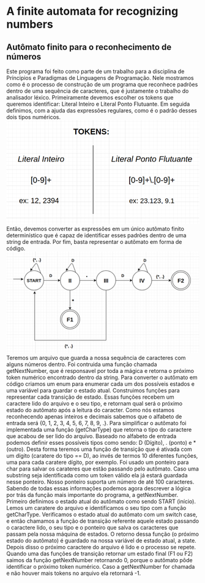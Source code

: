 # A finite automata for recognizing numbers

## Autômato finito para o reconhecimento de números

Este programa foi feito como parte de um trabalho para a disciplina de Príncipios e Paradigmas de Linguagens de Programação. Nele mostramos como é o processo de construção de um programa que reconhece padrões dentro de uma sequência de caracteres, que é justamente o trabalho do analisador léxico. 
 	Primeiramente devemos escolher os tokens que queremos identificar: Literal Inteiro e Literal Ponto Flutuante. Em seguida definimos, com a ajuda das expressões regulares, como é o padrão desses dois tipos numéricos. 
  ![tokens regex image](regex.png)
  Então, devemos converter as expressões em um único autômato finito determinístico que é capaz de identificar esses padrões dentro de uma string de entrada. Por fim, basta representar o autômato em forma de código.
  ![automata diagram](automata-diagram.png)
	Teremos um arquivo que guarda a nossa sequência de caracteres com alguns números dentro. Foi contruida uma função chamada getNextNumber, que é responsavel por toda a mágica e retorna o próximo token numérico encontrado dentro da string.
	Para converter o autômato em código criamos um enum para enumerar cada um dos possíveis estados e uma variável para guardar o estado atual. Construimos funções para representar cada transição de estado. Essas funções recebem um caractere lido do arquivo e o seu tipo, e retornam qual será o próximo estado do autômato após a leitura do caracter.
	Como nós estamos reconhecendo apenas inteiros e decimais sabemos que o alfabeto de entrada será {0, 1, 2, 3, 4, 5, 6, 7, 8, 9, .}. Para simplificar o autômato foi implementada uma função (getCharType) que retorna o tipo do caractere que acabou de ser lido do arquivo. Baseado no alfabeto de entrada podemos definir esses possíveis tipos como sendo: D (Dígito), . (ponto) e * (outro). Desta forma teremos uma função de transição que é ativada com um dígito (caratere do tipo == D), ao invés de termos 10 diferentes funções, uma para cada caratere dígito, por exemplo.
	Foi usado um ponteiro para char para salvar os carateres que estão passando pelo autômato. Caso uma substring seja identificada como um token válido ela já estará guardada nesse ponteiro. Nosso ponteiro suporta um número de até 100 caracteres.
	Sabendo de todas essas informações podemos agora descrever a lógica por trás da função mais importante do programa, a getNextNumber. Primeiro definimos o estado atual do autômato como sendo START (início). Lemos um caratere do arquivo e identificamos o seu tipo com a função getCharType. Verificamos o estado atual do autômato com um switch case, e então chamamos a função de transição referente aquele estado passando o caractere lido, o seu tipo e o ponteiro que salva os caracteres que passam pela nossa máquina de estados. O retorno dessa função (o próximo estado do autômato) é guardado na nossa variável de estado atual, a state. Depois disso o próximo caractere do arquivo é lido e o processo se repete. Quando uma das funções de transição retornar um estado final (F1 ou F2) saimos da função getNextNumber retornando 0, porque o autômato pôde identificar o próximo token numérico. Caso a getNextNumber for chamada e não houver mais tokens no arquivo ela retornará -1.
